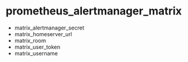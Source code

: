 # prometheus_alertmanager_matrix
- matrix_alertmanager_secret
- matrix_homeserver_url
- matrix_room
- matrix_user_token
- matrix_username